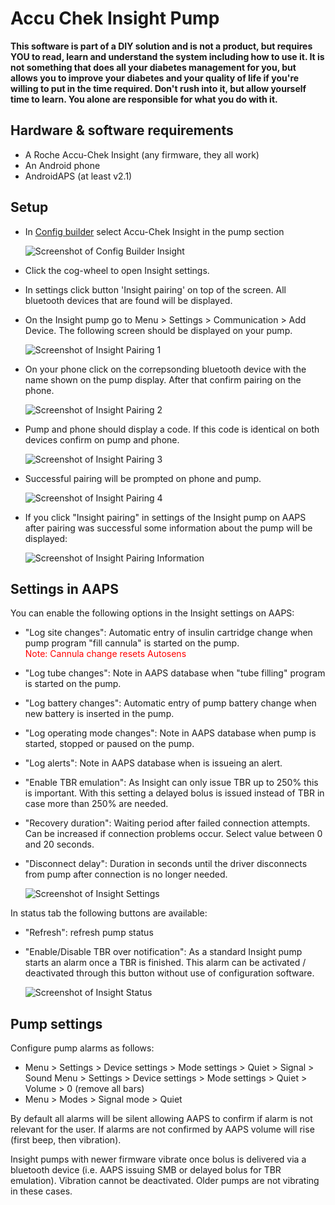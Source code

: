 # Accu Chek Insight Pump

**This software is part of a DIY solution and is not a product, but
requires YOU to read, learn and understand the system including how to use it.
It is not something that does all your diabetes management for you, but
allows you to improve your diabetes and your quality of life 
if you're willing to put in the time required. Don't rush into it,
but allow yourself time to learn. You alone are responsible for what
you do with it.**


## Hardware & software requirements

- A Roche Accu-Chek Insight (any firmware, they all work)
- An Android phone
- AndroidAPS (at least v2.1)


## Setup

- In [Config builder](../Configuration/Config-Builder) select Accu-Chek Insight in the pump section

   ![Screenshot of Config Builder Insight](../../images/Insight_ConfigBuilder.png)

- Click the cog-wheel to open Insight settings.
- In settings click button 'Insight pairing' on top of the screen. All bluetooth devices that are found will be displayed.
 - On the Insight pump go to Menu > Settings > Communication > Add Device. The following screen should be displayed on your pump.
 
   ![Screenshot of Insight Pairing 1](../../images/Insight_Pairing1.png)

- On your phone click on the correpsonding bluetooth device with the name shown on the pump display. After that confirm pairing on the phone.

   ![Screenshot of Insight Pairing 2](../../images/Insight_Pairing2.png)

- Pump and phone should display a code. If this code is identical on both devices confirm on pump and phone.

   ![Screenshot of Insight Pairing 3](../../images/Insight_Pairing3.png)

- Successful pairing will be prompted on phone and pump.

   ![Screenshot of Insight Pairing 4](../../images/Insight_Pairing4.png)

- If you click "Insight pairing" in settings of the Insight pump on AAPS after pairing was successful some information about the pump will be displayed:

   ![Screenshot of Insight Pairing Information](../../images/Insight_PairingInformation.png)


## Settings in AAPS

You can enable the following options in the Insight settings on AAPS:
- "Log site changes": Automatic entry of insulin cartridge change when pump program "fill cannula" is started on the pump.<br><font color="red">Note: Cannula change resets Autosens</b></font>
- "Log tube changes": Note in AAPS database when "tube filling" program is started on the pump.
- "Log battery changes": Automatic entry of pump battery change when new battery is inserted in the pump.
- "Log operating mode changes": Note in AAPS database when pump is started, stopped or paused on the pump.
- "Log alerts": Note in AAPS database when is issueing an alert.
- "Enable TBR emulation": As Insight can only issue TBR up to 250% this is important. With this setting a delayed bolus is issued instead of TBR in case more than 250% are needed.
- "Recovery duration": Waiting period after failed connection attempts. Can be increased if connection problems occur. Select value between 0 and 20 seconds.
- "Disconnect delay": Duration in seconds until the driver disconnects from pump after connection is no longer needed.

   ![Screenshot of Insight Settings](../../images/Insight_Settings.png)
   
In status tab the following buttons are available:
- "Refresh": refresh pump status
- "Enable/Disable TBR over notification": As a standard Insight pump starts an alarm once a TBR is finished. This alarm can be activated / deactivated through this button without use of configuration software.

   ![Screenshot of Insight Status](../../images/Insight_Status2.png)

## Pump settings

Configure pump alarms as follows:
- Menu > Settings > Device settings > Mode settings > Quiet > Signal > Sound Menu > Settings > Device settings > Mode settings > Quiet > Volume > 0 (remove all bars)
- Menu > Modes > Signal mode > Quiet

By default all alarms will be silent allowing AAPS to confirm if alarm is not relevant for the user. If alarms are not confirmed by AAPS volume will rise (first beep, then vibration).

Insight pumps with newer firmware vibrate once bolus is delivered via a bluetooth device (i.e. AAPS issuing SMB or delayed bolus for TBR emulation). Vibration cannot be deactivated. Older pumps are not vibrating in these cases.



